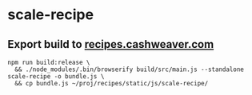# scale-recipe

## Export build to [recipes.cashweaver.com](http://github.com/cashweaver/recipes)

``` shell
npm run build:release \
  && ./node_modules/.bin/browserify build/src/main.js --standalone scale-recipe -o bundle.js \
  && cp bundle.js ~/proj/recipes/static/js/scale-recipe/
```
